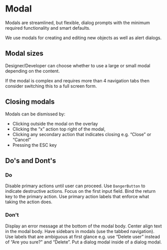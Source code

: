# Modal

Modals are streamlined, but flexible, dialog prompts with the minimum required functionality and smart defaults.

We use modals for creating and editing new objects as well as alert dialogs.

## Modal sizes

Designer/Developer can choose whether to use a large or small modal depending on the content.

If the modal is complex and requires more than 4 navigation tabs then consider switching this to a full screen form.

## Closing modals

Modals can be dismissed by:

- Clicking outside the modal on the overlay
- Clicking the “x” action top right of the modal,
- Clicking any secondary action that indicates closing e.g. “Close” or “Cancel”
- Pressing the ESC key

## Do's and Dont's

### Do

Disable primary actions until user can proceed.
Use `DangerButton` to indicate destructive actions.
Focus on the first input field.
Bind the return key to the primary action.
Use primary action labels that enforce what taking the action does.

### Don't

Display an error message at the bottom of the modal body.
Center align text in the modal body.
Have sidebars in modals (use the tabbed navigation).
Use labels that are ambiguous at first glance e.g. use “Delete user” instead of “Are you sure?" and “Delete”.
Put a dialog modal inside of a dialog modal.
